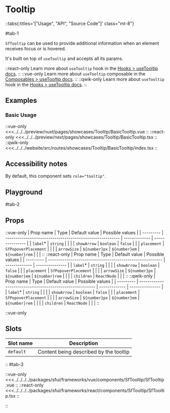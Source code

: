 # Tooltip

::tabs{:titles='["Usage", "API", "Source Code"]' class="mt-8"}

#tab-1

`SfTooltip` can be used to provide additional information when an element receives focus or is hovered.

It's built on top of `useTooltip` and accepts all its params.

::react-only
Learn more about `useTooltip` hook in the [Hooks > useTooltip docs](/react/hooks/useTooltip.html).
::
::vue-only
Learn more about `useTooltip` composable in the [Composables > useTooltip docs](/vue/hooks/useTooltip.html).
::
::qwik-only
Learn more about `useTooltip` hook in the [Hooks > useTooltip docs](/qwik/hooks/useTooltip.html).
::

## Examples

### Basic Usage

<Showcase showcase-name="Tooltip/BasicTooltip">

::vue-only
<<<../../../preview/nuxt/pages/showcases/Tooltip/BasicTooltip.vue
::
::react-only
<<<../../../preview/next/pages/showcases/Tooltip/BasicTooltip.tsx
::
::qwik-only
<<<../../../website/src/routes/showcases/Tooltip/BasicTooltip/index.tsx
::
</Showcase>

## Accessibility notes

By default, this component sets `role="tooltip"`.

## Playground

<Generate class="playground" />

#tab-2

## Props

::vue-only
| Prop name | Type | Default value | Possible values |
| --------- | -------------------------------------------------------- | ------------- | --------------- |
| `label`\* | `string` | | |
| `showArrow` | `boolean` | `false` | |
| `placement` | `SfPopoverPlacement` | | |
| `arrowSize` | `${number}px` &#124; `${number}em` &#124; `${number}rem` | | |
::
::react-only
| Prop name | Type | Default value | Possible values |
| --------- | -------------------------------------------------------- | ------------- | --------------- |
| `label`\* | `string` | | |
| `showArrow` | `boolean` | `false` | |
| `placement` | `SfPopoverPlacement` | | |
| `arrowSize` | `${number}px` &#124; `${number}em` &#124; `${number}rem` | | |
| `children` | `ReactNode` | | |
::
::qwik-only
| Prop name | Type | Default value | Possible values |
| --------- | -------------------------------------------------------- | ------------- | --------------- |
| `label`\* | `string` | | |
| `showArrow` | `boolean` | `false` | |
| `placement` | `SfPopoverPlacement` | | |
| `arrowSize` | `${number}px` &#124; `${number}em` &#124; `${number}rem` | | |
| `children` | `ReactNode` | | |
::

::vue-only

## Slots

| Slot name | Description                            |
| --------- | -------------------------------------- |
| `default` | Content being described by the tooltip |

::
#tab-3

::vue-only
<<<../../../../packages/sfui/frameworks/vue/components/SfTooltip/SfTooltip.vue
::
::react-only
<<<../../../../packages/sfui/frameworks/react/components/SfTooltip/SfTooltip.tsx
::

::
